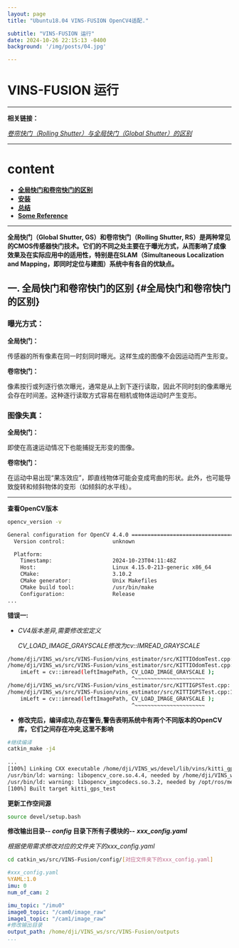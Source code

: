 ```yaml
---
layout: page
title: "Ubuntu18.04 VINS-FUSION OpenCV4适配."

subtitle: "VINS-FUSION 运行"
date: 2024-10-26 22:15:13 -0400
background: '/img/posts/04.jpg'

---
```


# VINS-FUSION 运行

---


**相关链接：**

[*卷帘快门（Rolling Shutter）与全局快门（Global Shutter）的区别*](https://www.sunnywale.com/show-7-304-1.html)


---


# content
 - [**全局快门和卷帘快门的区别**](#全局快门和卷帘快门的区别)
 - [**安装**](#克隆下载对应储存库)
 - [**总结**](#总结)
 - [**Some Reference**](#reference)


---

**全局快门（Global Shutter, GS）和卷帘快门（Rolling Shutter, RS）是两种常见的CMOS传感器快门技术。它们的不同之处主要在于曝光方式，从而影响了成像效果及在实际应用中的适用性，特别是在SLAM（Simultaneous Localization and Mapping，即同时定位与建图）系统中有各自的优缺点。**


## 一. 全局快门和卷帘快门的区别 {#全局快门和卷帘快门的区别}

### **曝光方式：**

**全局快门：**

传感器的所有像素在同一时刻同时曝光。这样生成的图像不会因运动而产生形变。

**卷帘快门：**

像素按行或列逐行依次曝光，通常是从上到下逐行读取，因此不同时刻的像素曝光会存在时间差。这种逐行读取方式容易在相机或物体运动时产生变形。

### **图像失真：**

**全局快门：**

即使在高速运动情况下也能捕捉无形变的图像。

**卷帘快门：**

在运动中易出现“果冻效应”，即直线物体可能会变成弯曲的形状。此外，也可能导致旋转和倾斜物体的变形（如倾斜的水平线）。


---
**查看OpenCV版本**
```bash
opencv_version -v

General configuration for OpenCV 4.4.0 =====================================
  Version control:               unknown

  Platform:
    Timestamp:                   2024-10-23T04:11:48Z
    Host:                        Linux 4.15.0-213-generic x86_64
    CMake:                       3.10.2
    CMake generator:             Unix Makefiles
    CMake build tool:            /usr/bin/make
    Configuration:               Release
...
```


**错误一:**
* *CV4版本差异,需要修改宏定义*

    *CV_LOAD_IMAGE_GRAYSCALE修改为cv::IMREAD_GRAYSCALE*

```bash
/home/dji/VINS_ws/src/VINS-Fusion/vins_estimator/src/KITTIOdomTest.cpp: In function ‘int main(int, char**)’:
/home/dji/VINS_ws/src/VINS-Fusion/vins_estimator/src/KITTIOdomTest.cpp:95:39: error: ‘CV_LOAD_IMAGE_GRAYSCALE’ was not declared in this scope
    imLeft = cv::imread(leftImagePath, CV_LOAD_IMAGE_GRAYSCALE );
                                       ^~~~~~~~~~~~~~~~~~~~~~~
/home/dji/VINS_ws/src/VINS-Fusion/vins_estimator/src/KITTIGPSTest.cpp: In function ‘int main(int, char**)’:
/home/dji/VINS_ws/src/VINS-Fusion/vins_estimator/src/KITTIGPSTest.cpp:122:39: error: ‘CV_LOAD_IMAGE_GRAYSCALE’ was not declared in this scope
    imLeft = cv::imread(leftImagePath, CV_LOAD_IMAGE_GRAYSCALE );
                                       ^~~~~~~~~~~~~~~~~~~~~~~
```

* **修改完后，编译成功,存在警告,警告表明系统中有两个不同版本的OpenCV库，它们之间存在冲突,这里不影响**

```bash
#继续编译
catkin_make -j4
 
...
[100%] Linking CXX executable /home/dji/VINS_ws/devel/lib/vins/kitti_gps_test
/usr/bin/ld: warning: libopencv_core.so.4.4, needed by /home/dji/VINS_ws/devel/lib/libvins_lib.so, may conflict with libopencv_core.so.3.2
/usr/bin/ld: warning: libopencv_imgcodecs.so.3.2, needed by /opt/ros/melodic/lib/libcv_bridge.so, may conflict with libopencv_imgcodecs.so.4.4
[100%] Built target kitti_gps_test
```

**更新工作空间源**
```bash
source devel/setup.bash
```

**修改输出目录-- ***config*** 目录下所有子模块的--** ***xxx_config.yaml***

*根据使用需求修改对应的文件夹下的xxx_config.yaml*
```bash
cd catkin_ws/src/VINS-Fusion/config/[对应文件夹下的xxx_config.yaml]
```

```yaml
#xxx_config.yaml
%YAML:1.0
imu: 0         
num_of_cam: 2  

imu_topic: "/imu0"
image0_topic: "/cam0/image_raw"
image1_topic: "/cam1/image_raw"
#修改输出目录
output_path: /home/dji/VINS_ws/src/VINS-Fusion/outputs
...
```
